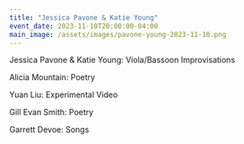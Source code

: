 ```yaml
---
title: "Jessica Pavone & Katie Young"
event_date: 2023-11-10T20:00:00-04:00
main_image: /assets/images/pavone-young-2023-11-10.png
---
```


Jessica Pavone & Katie Young: Viola/Bassoon Improvisations

Alicia Mountain: Poetry

Yuan Liu: Experimental Video

Gill Evan Smith: Poetry

Garrett Devoe: Songs

